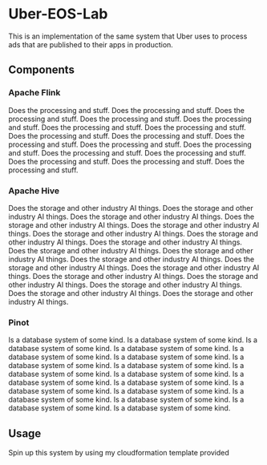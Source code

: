 # Uber-EOS-Lab

This is an implementation of the same system that Uber uses to process ads that are published to their apps in production.

## Components

### Apache Flink
Does the processing and stuff. Does the processing and stuff. Does the processing and stuff. Does the processing and stuff. Does the processing and stuff. Does the processing and stuff. Does the processing and stuff. Does the processing and stuff. Does the processing and stuff. Does the processing and stuff. Does the processing and stuff. Does the processing and stuff. Does the processing and stuff. Does the processing and stuff. Does the processing and stuff. Does the processing and stuff. Does the processing and stuff. 

### Apache Hive
Does the storage and other industry AI things. Does the storage and other industry AI things. Does the storage and other industry AI things. Does the storage and other industry AI things. Does the storage and other industry AI things. Does the storage and other industry AI things. Does the storage and other industry AI things. Does the storage and other industry AI things. Does the storage and other industry AI things. Does the storage and other industry AI things. Does the storage and other industry AI things. Does the storage and other industry AI things. Does the storage and other industry AI things. Does the storage and other industry AI things. Does the storage and other industry AI things. Does the storage and other industry AI things. Does the storage and other industry AI things. Does the storage and other industry AI things. 

### Pinot
Is a database system of some kind. Is a database system of some kind. Is a database system of some kind. Is a database system of some kind. Is a database system of some kind. Is a database system of some kind. Is a database system of some kind. Is a database system of some kind. Is a database system of some kind. Is a database system of some kind. Is a database system of some kind. Is a database system of some kind. Is a database system of some kind. Is a database system of some kind. Is a database system of some kind. Is a database system of some kind. Is a database system of some kind. Is a database system of some kind.

## Usage
Spin up this system by using my cloudformation template provided
